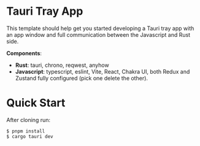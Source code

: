 # Tauri Tray App

This template should help get you started developing a Tauri tray app with an app window and full communication between the Javascript and Rust side.

**Components**:

* **Rust**: tauri, chrono, reqwest, anyhow
* **Javascript**: typescript, eslint, Vite, React, Chakra UI, both Redux and Zustand fully configured (pick one delete the other).

# Quick Start

After cloning run:

```
$ pnpm install
$ cargo tauri dev
```
